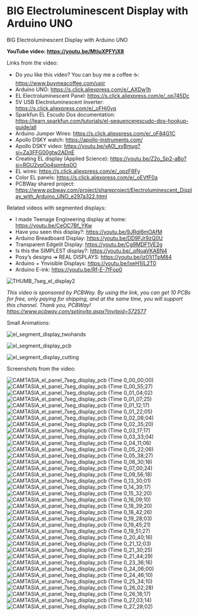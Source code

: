 # BIG Electroluminescent Display with Arduino UNO
BIG Electroluminescent Display with Arduino UNO


**YouTube video: https://youtu.be/MtiuXPFYjX8**

Links from the video:
- Do you like this video? You can buy me a coffee ☕: https://www.buymeacoffee.com/upir
- Arduino UNO: https://s.click.aliexpress.com/e/_AXDw1h
- EL Electroluminescent Panel: https://s.click.aliexpress.com/e/_op745Dc
- 5V USB Electroluminescent Inverter: https://s.click.aliexpress.com/e/_oFHj0yq
- Sparkfun EL Escudo Dos documentation: https://learn.sparkfun.com/tutorials/el-sequencerescudo-dos-hookup-guide/all
- Arduino Jumper Wires: https://s.click.aliexpress.com/e/_oF84G1C
- Apollo DSKY watch: https://apollo-instruments.com/
- Apollo DSKY video: https://youtu.be/vA0l_xvBmug?si=Za3FFG00gtw2ADnE
- Creating EL display (Applied Science): https://youtu.be/Z2o_Sp2-aBo?si=RGU2vqOo4spmbs0O
- EL wires: https://s.click.aliexpress.com/e/_opzF6Fy
- Color EL panels: https://s.click.aliexpress.com/e/_oEVfF0a
- PCBWay shared project: https://www.pcbway.com/project/shareproject/Electroluminescent_Display_with_Arduino_UNO_e297a322.html


Related videos with segmented displays:
- I made Teenage Engineering display at home: https://youtu.be/CeOC7Bf_YKw
- Have you seen this display?: https://youtu.be/9JRgl6mOAfM
- Arduino Breadboard Display: https://youtu.be/DD9FJr9zQ0U
- Transparent Edgelit Display: https://youtu.be/Cg9MDF1VE2g
- Is this the SIMPLEST display?: https://youtu.be/_pNuaVKABN4
- Posy’s designs ➔ REAL DISPLAYS: https://youtu.be/jz01j1TpM84
- Arduino + Ynvisible Displays: https://youtu.be/lxeH1ilL2T0
- Arduino E-ink: https://youtu.be/Rf-E-7fFop0

![THUMB_7seg_el_display2](https://github.com/user-attachments/assets/44d8f1f0-21e1-46c0-babf-54311c62fe1c)


_This video is sponsored by PCBWay. By using the link, you can get 10 PCBs for free, only paying for shipping, and at the same time, you will support this channel. Thank you, PCBWay! https://www.pcbway.com/setinvite.aspx?inviteid=572577_


Small Animations:

![el_segment_display_twohands](https://github.com/user-attachments/assets/ed54c1bc-35fe-4ced-9a6d-edba6f096815)

![el_segment_display_pcb](https://github.com/user-attachments/assets/062e59c0-0cf4-437b-9d61-3a3ad5b38275)


![el_segment_display_cutting](https://github.com/user-attachments/assets/fe26065d-a449-4130-a43a-ce03e9670912)


Screenshots from the video:

![CAMTASIA_el_panel_7seg_display_pcb (Time 0_00_00;00)](https://github.com/user-attachments/assets/1daee816-738c-470c-b714-bbf9b7148d2a)
![CAMTASIA_el_panel_7seg_display_pcb (Time 0_00_55;27)](https://github.com/user-attachments/assets/53830265-c92e-481f-b0d3-1506b15c37bf)
![CAMTASIA_el_panel_7seg_display_pcb (Time 0_01_04;02)](https://github.com/user-attachments/assets/eec09cf0-de79-4f07-9294-f893895facce)
![CAMTASIA_el_panel_7seg_display_pcb (Time 0_01_07;25)](https://github.com/user-attachments/assets/e92dbd31-d080-4eaf-a271-d04b82dee617)
![CAMTASIA_el_panel_7seg_display_pcb (Time 0_01_12;17)](https://github.com/user-attachments/assets/52c0703d-6ca8-4340-a336-19622910da66)
![CAMTASIA_el_panel_7seg_display_pcb (Time 0_01_22;05)](https://github.com/user-attachments/assets/de4b1bf7-3e5d-456b-9825-d270568a913a)
![CAMTASIA_el_panel_7seg_display_pcb (Time 0_02_08;04)](https://github.com/user-attachments/assets/6e11c05c-b68d-44fd-b61f-25e10bfbcf0d)
![CAMTASIA_el_panel_7seg_display_pcb (Time 0_02_35;20)](https://github.com/user-attachments/assets/5c9ddde0-fccd-49a5-8c4f-d6b4321b87d5)
![CAMTASIA_el_panel_7seg_display_pcb (Time 0_03_17;17)](https://github.com/user-attachments/assets/1fdaaaee-bbfd-48d0-9f18-a2fc8594d60b)
![CAMTASIA_el_panel_7seg_display_pcb (Time 0_03_33;04)](https://github.com/user-attachments/assets/91ca8382-e35f-4e1c-947a-6cf10bcc5472)
![CAMTASIA_el_panel_7seg_display_pcb (Time 0_04_11;06)](https://github.com/user-attachments/assets/882d6b37-a99f-483e-b078-cb33dbdaa189)
![CAMTASIA_el_panel_7seg_display_pcb (Time 0_05_22;06)](https://github.com/user-attachments/assets/41452f27-3677-454f-ba7c-73fb310aa673)
![CAMTASIA_el_panel_7seg_display_pcb (Time 0_05_38;27)](https://github.com/user-attachments/assets/0965becf-dd9e-4c72-a34c-371ca179b902)
![CAMTASIA_el_panel_7seg_display_pcb (Time 0_06_30;16)](https://github.com/user-attachments/assets/82b7097c-9814-4e18-a0b2-5b39fb74fa5d)
![CAMTASIA_el_panel_7seg_display_pcb (Time 0_07_00;24)](https://github.com/user-attachments/assets/b56864d2-0772-4523-b491-f58fb1d6f436)
![CAMTASIA_el_panel_7seg_display_pcb (Time 0_09_56;18)](https://github.com/user-attachments/assets/192d6479-65c4-44bb-92c6-c25af5431155)
![CAMTASIA_el_panel_7seg_display_pcb (Time 0_13_30;01)](https://github.com/user-attachments/assets/8570991e-12b7-4697-be2d-b760a1cc199b)
![CAMTASIA_el_panel_7seg_display_pcb (Time 0_14_39;17)](https://github.com/user-attachments/assets/b0b56808-33d3-4031-ac22-040c382ad5a3)
![CAMTASIA_el_panel_7seg_display_pcb (Time 0_15_32;20)](https://github.com/user-attachments/assets/ce35b396-11a4-4dd3-95b9-91e9d63cb4c3)
![CAMTASIA_el_panel_7seg_display_pcb (Time 0_16_09;10)](https://github.com/user-attachments/assets/ffdc079f-f4b7-48be-8acf-040edb3b84af)
![CAMTASIA_el_panel_7seg_display_pcb (Time 0_18_39;20)](https://github.com/user-attachments/assets/178078d5-8ae2-4884-adef-f4ef1a736760)
![CAMTASIA_el_panel_7seg_display_pcb (Time 0_18_42;26)](https://github.com/user-attachments/assets/0370742c-18c4-4a85-9a66-578efc4ae1f9)
![CAMTASIA_el_panel_7seg_display_pcb (Time 0_19_28;03)](https://github.com/user-attachments/assets/8881d0be-33de-4073-9eb2-ec7608abf0c6)
![CAMTASIA_el_panel_7seg_display_pcb (Time 0_19_45;21)](https://github.com/user-attachments/assets/fa73608e-a0bc-4af7-960e-4752c996e921)
![CAMTASIA_el_panel_7seg_display_pcb (Time 0_19_51;27)](https://github.com/user-attachments/assets/7e746b26-c6b3-46a8-8b91-2bfccae0a04c)
![CAMTASIA_el_panel_7seg_display_pcb (Time 0_20_40;16)](https://github.com/user-attachments/assets/6a9a192a-c159-4964-8f56-61be366cb364)
![CAMTASIA_el_panel_7seg_display_pcb (Time 0_21_12;03)](https://github.com/user-attachments/assets/ad88ce25-828e-4029-8527-4e6f0330c7f6)
![CAMTASIA_el_panel_7seg_display_pcb (Time 0_21_30;25)](https://github.com/user-attachments/assets/66927475-e9b6-4c93-8677-132b6ae08896)
![CAMTASIA_el_panel_7seg_display_pcb (Time 0_21_44;29)](https://github.com/user-attachments/assets/49fc871c-1ebf-4773-8955-baeadbffa2bf)
![CAMTASIA_el_panel_7seg_display_pcb (Time 0_23_36;16)](https://github.com/user-attachments/assets/34df98df-52db-423e-aa64-ee7aa44689f9)
![CAMTASIA_el_panel_7seg_display_pcb (Time 0_24_06;00)](https://github.com/user-attachments/assets/9b0b63d0-2f7c-439a-9954-2c9b464307a7)
![CAMTASIA_el_panel_7seg_display_pcb (Time 0_24_46;10)](https://github.com/user-attachments/assets/3f740cee-84d1-47b8-8aaf-24b237cd36f3)
![CAMTASIA_el_panel_7seg_display_pcb (Time 0_25_34;10)](https://github.com/user-attachments/assets/a3056553-e0eb-4b54-a78e-2d0a78b67c78)
![CAMTASIA_el_panel_7seg_display_pcb (Time 0_26_02;28)](https://github.com/user-attachments/assets/e6eac73b-e1fc-469b-b822-6d3a5cfa5881)
![CAMTASIA_el_panel_7seg_display_pcb (Time 0_26_18;17)](https://github.com/user-attachments/assets/d201c670-403c-437c-b3d3-6bd8ecdb6c60)
![CAMTASIA_el_panel_7seg_display_pcb (Time 0_27_03;14)](https://github.com/user-attachments/assets/3957bdf3-aadd-4f06-8839-ce82783623d3)
![CAMTASIA_el_panel_7seg_display_pcb (Time 0_27_28;02)](https://github.com/user-attachments/assets/7b923f8f-79f7-4c64-ab5e-ff719ffeda87)

